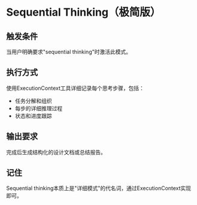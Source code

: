 # Sequential Thinking（极简版）

## 触发条件
当用户明确要求"sequential thinking"时激活此模式。

## 执行方式
使用ExecutionContext工具详细记录每个思考步骤，包括：
- 任务分解和组织
- 每步的详细推理过程
- 状态和进度跟踪

## 输出要求
完成后生成结构化的设计文档或总结报告。

## 记住
Sequential thinking本质上是"详细模式"的代名词，通过ExecutionContext实现即可。